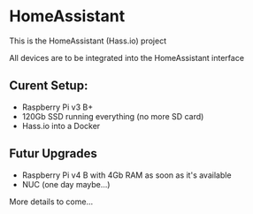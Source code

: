 # HomeAssistant #

This is the HomeAssistant (Hass.io) project

All devices are to be integrated into the HomeAssistant interface

## Curent Setup: ##
- Raspberry Pi v3 B+
- 120Gb SSD running everything (no more SD card)
- Hass.io into a Docker

## Futur Upgrades ##
- Raspberry Pi v4 B with 4Gb RAM as soon as it's available
- NUC (one day maybe...)

More details to come...
